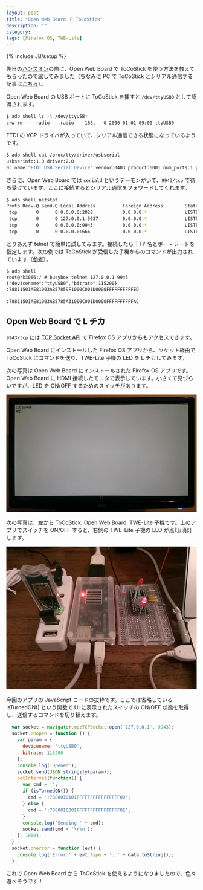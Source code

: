```yaml
---
layout: post
title: "Open Web Board で ToCoStick"
description: ""
category: 
tags: [Firefox OS, TWE-Lite]
---
```

{% include JB/setup %}

先日の[ハンズオン](https://atnd.org/events/58127)の際に、Open Web Board で ToCoStick を使う方法を教えてもらったので試してみました（ちなみに PC で ToCoStick とシリアル通信する記事は[こちら](/2014/10/31/fxos-owb-twe-lite/)）。

Open Web Board の USB ポートに ToCoStick を挿すと `/dev/ttyUSB0` として認識されます。

``` bash
$ adb shell ls -l /dev/ttyUSB*
crw-rw---- radio    radio    188,   0 2000-01-01 09:00 ttyUSB0
```

FTDI の VCP ドライバが入っていて、シリアル通信できる状態になっているようです。

``` bash
$ adb shell cat /proc/tty/driver/usbserial
usbserinfo:1.0 driver:2.0
0: name:"FTDI USB Serial Device" vendor:0403 product:6001 num_ports:1 port:1 path:usb-usb20_host-1
```

さらに、Open Web Board では `seriald` というデーモンがいて、`9943/tcp` で待ち受けています。ここに接続するとシリアル通信をフォワードしてくれます。

``` bash
$ adb shell netstat
Proto Recv-Q Send-Q Local Address          Foreign Address        State
 tcp       0      0 0.0.0.0:2828           0.0.0.0:*              LISTEN
 tcp       0      0 127.0.0.1:5037         0.0.0.0:*              LISTEN
 tcp       0      0 0.0.0.0:9943           0.0.0.0:*              LISTEN  <--- ココ
 tcp       0      0 0.0.0.0:666            0.0.0.0:*              LISTEN
```

とりあえず telnet で簡単に試してみます。接続したら TTY 名とボー・レートを指定します。次の例では ToCoStick が受信した子機からのコマンドが出力されています（[参考](http://tocos-wireless.com/jp/products/TWE-Lite-DIP/TWE-Lite-DIP-step3-81.html)）。

```
$ adb shell
root@rk3066:/ # busybox telnet 127.0.0.1 9943                               
{"devicename":"ttyUSB0","bitrate":115200}
:78811501AE81003AB57859F1000C001D0000FFFFFFFFFFED

:78811501AE81003AB5785A31000C001D0000FFFFFFFFFFAC
```

## Open Web Board で L チカ

`9943/tcp` には [TCP Socket API](https://developer.mozilla.org/en-US/docs/Web/API/TCP_Socket_API) で Firefox OS アプリからもアクセスできます。

Open Web Board にインストールした Firefox OS アプリから、ソケット経由で ToCoStick にコマンドを送り、TWE-Lite 子機の LED を L チカしてみます。

次の写真は Open Web Board にインストールされた Firefox OS アプリです。Open Web Board に HDMI 接続したモニタで表示しています。小さくて見づらいですが、LED を ON/OFF するためのスイッチがあります。

![](/assets/posts/2014-11-05/tv.jpg)

次の写真は、左から ToCoStick, Open Web Board, TWE-Lite 子機です。上のアプリでスイッチを ON/OFF すると、右側の TWE-Lite 子機の LED が点灯/消灯します。

![](/assets/posts/2014-11-05/owb-led.jpg)

今回のアプリの JavaScript コードの抜粋です。ここでは省略している isTurnedON() という関数で UI に表示されたスイッチの ON/OFF 状態を取得し、送信するコマンドを切り替えます。

``` javascript
  var socket = navigator.mozTCPSocket.open('127.0.0.1', 9943);
  socket.onopen = function () {
    var param = {
      devicename: 'ttyUSB0',
      bitrate: 115200
    };
    console.log('Opened');
    socket.send(JSON.stringify(param));
    setInterval(function() {
      var cmd = '';
      if (isTurnedON()) {
        cmd = ':7880010101FFFFFFFFFFFFFFFF0D';
      } else {
        cmd = ':7880010001FFFFFFFFFFFFFFFF0E';
      }
      console.log('Sending ' + cmd);
      socket.send(cmd + '\r\n');
    }, 1000);
  }
  socket.onerror = function (evt) {
    console.log('Error:' + evt.type + ': ' + data.toString());
  }
```

これで Open Web Board から ToCoStick を使えるようになりましたので、色々遊べそうです！

